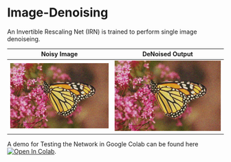 # Image-Denoising

An Invertible Rescaling Net (IRN) is trained to perform single image denoiseing. 

| Noisy Image | DeNoised Output | 
| :---: | :---: | 
|<img src="assets/monarch_GT.png"/> | <img src="assets/monarch_GT.png"/> |

A demo for Testing the Network in Google Colab can be found here [![Open In Colab](https://colab.research.google.com/assets/colab-badge.svg)](https://colab.research.google.com/github/PrasannaPulakurthi/Image-Denoising/blob/main/Image_Denoising.ipynb).

